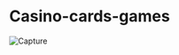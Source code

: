 # Casino-cards-games

![Capture](https://user-images.githubusercontent.com/70204880/204075954-0182afaf-e92a-47c0-8395-e3bb09ae345a.PNG)
